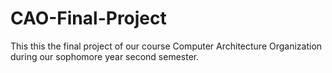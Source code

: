 # CAO-Final-Project
This this the final project of our course Computer Architecture Organization during our sophomore year second semester.
